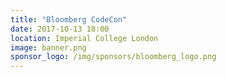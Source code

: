 ```yaml
---
title: "Bloomberg CodeCon"
date: 2017-10-13 18:00
location: Imperial College London
image: banner.png
sponsor_logo: /img/sponsors/bloomberg_logo.png
---
```

